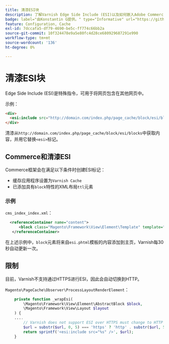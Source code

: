 ```yaml
---
title: 清漆ESI块
description: 了解Varnish Edge Side Include (ESI)以及如何嵌入Adobe Commerce的网页。 发现ESI块的实施和优化。
badge: label="由Konstantin G提供。" type="Informative" url="https://github.com/goivvy" tooltip="康斯坦丁G."
feature: Configuration, Cache
exl-id: 7dccafa5-df79-4690-be5c-ff774c66bb2a
source-git-commit: 10f324478e9a5e80fc4d28ce680929687291e990
workflow-type: tm+mt
source-wordcount: '136'
ht-degree: 0%

---
```


# 清漆ESI块

Edge Side Include (ESI)是特殊指令，可用于将网页包含在其他网页中。

示例：

```html
<div>
  <esi:include src="http://domain.com/index.php/page_cache/block/esi/blocks"/>
</div>
```

清漆从`http://domain.com/index.php/page_cache/block/esi/blocks`中获取内容，并用它替换`<esi>`标记。

## Commerce和清漆ESI

Commerce框架会在满足以下条件时创建ESI标记：

- 缓存应用程序设置为`Varnish Cache`
- 已添加具有`block`特性的XML布局`ttl`元素

### 示例

`cms_index_index.xml`：

```xml
  <referenceContainer name="content">
      <block class="Magento\Framework\View\Element\Template" template="Magento_Paypal::esi.phtml" ttl="30"/>
   </referenceContainer>
```

在上述示例中，`block`元素将来自`esi.phtml`模板的内容添加到主页，Varnish每30秒自动更新一次。

## 限制

目前，Varnish不支持通过HTTPS进行ESI，因此会自动切换到HTTP。

`Magento\PageCache\Observer\ProcessLayoutRenderElement`：

```php
    private function _wrapEsi(
        \Magento\Framework\View\Element\AbstractBlock $block,
        \Magento\Framework\View\Layout $layout
    ) {
    ....
        // Varnish does not support ESI over HTTPS must change to HTTP
        $url = substr($url, 0, 5) === 'https' ? 'http' . substr($url, 5) : $url;
        return sprintf('<esi:include src="%s" />', $url);
    }
```
